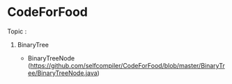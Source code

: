 # CodeForFood

Topic :
  
  1. BinaryTree
  
      - BinaryTreeNode (https://github.com/selfcompiler/CodeForFood/blob/master/BinaryTree/BinaryTreeNode.java)
  
  
